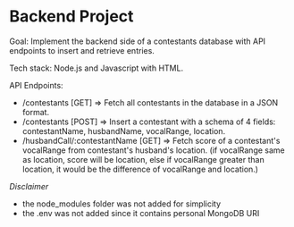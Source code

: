 # Backend Project

Goal: Implement the backend side of a contestants database with API endpoints to insert and retrieve entries.

Tech stack:
Node.js and Javascript with HTML.

API Endpoints:
- /contestants [GET] => Fetch all contestants in the database in a JSON format.
- /contestants [POST] => Insert a contestant with a schema of 4 fields: contestantName, husbandName, vocalRange, location.
- /husbandCall/:contestantName [GET] => Fetch score of a contestant's vocalRange from contestant's husband's location. (if vocalRange same as location, score will be location, else if vocalRange greater than location, it would be the difference of vocalRange and location.)





*Disclaimer*
- the node_modules folder was not added for simplicity
- the .env was not added since it contains personal MongoDB URI
